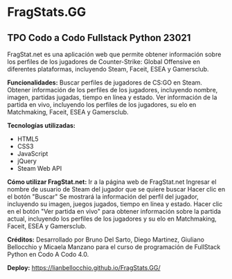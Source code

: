 # FragStats.GG

## TPO Codo a Codo Fullstack Python 23021

FragStat.net es una aplicación web que permite obtener información sobre los perfiles de los jugadores de Counter-Strike: Global Offensive en diferentes plataformas, incluyendo Steam, Faceit, ESEA y Gamersclub.

**Funcionalidades:**
Buscar perfiles de jugadores de CS:GO en Steam.
Obtener información de los perfiles de los jugadores, incluyendo nombre, imagen, partidas jugadas, tiempo en línea y estado.
Ver información de la partida en vivo, incluyendo los perfiles de los jugadores, su elo en Matchmaking, Faceit, ESEA y Gamersclub.

**Tecnologías utilizadas:**

- HTML5
- CSS3
- JavaScript
- jQuery
- Steam Web API

**Cómo utilizar FragStat.net:**
Ir a la página web de FragStat.net
Ingresar el nombre de usuario de Steam del jugador que se quiere buscar
Hacer clic en el botón "Buscar"
Se mostrará la información del perfil del jugador, incluyendo su imagen, juegos jugados, tiempo en línea y estado.
Hacer clic en el botón "Ver partida en vivo" para obtener información sobre la partida actual, incluyendo los perfiles de los jugadores y su elo en Matchmaking, Faceit, ESEA y Gamersclub.

**Créditos:**
Desarrollado por Bruno Del Sarto, Diego Martinez, Giuliano Bellocchio y Micaela Manzano para el curso de programación de FullStack Python en Codo A Codo 4.0.

**Deploy:**
https://lianbellocchio.github.io/FragStats.GG/
